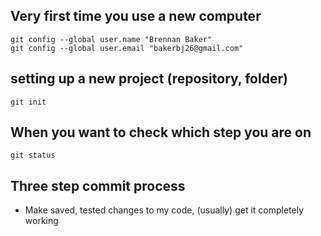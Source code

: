 Very first time you use a new computer
--------------------------------------

    git config --global user.name "Brennan Baker"
    git config --global user.email "bakerbj26@gmail.com"

setting up a new project (repository, folder)
-------------------------------------

    git init

 When you want to check which step you are on
-------------------------------------------

    git status

Three step commit process
-------------------------

* Make saved, tested changes to my code, (usually) get it completely working
